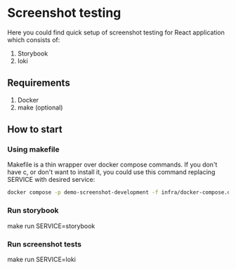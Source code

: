 # Screenshot testing
Here you could find quick setup of screenshot testing for React application which consists of:
1. Storybook
2. loki

## Requirements
1. Docker
2. make (optional)

## How to start

### Using makefile
Makefile is a thin wrapper over docker compose commands. If you don't have c, or don't want to install it, you could use this command replacing SERVICE with desired service:
```sh
docker compose -p demo-screenshot-development -f infra/docker-compose.development.yml --env-file config/.env.public  run --rm SERVICE
```

### Run storybook
make run SERVICE=storybook

### Run screenshot tests
make run SERVICE=loki
